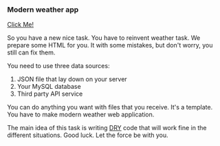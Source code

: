### Modern weather app

[Click Me!](https://gitlab.com/shpp/wd_st4-weather)

So you have a new nice task. You have to reinvent weather task.
We prepare some HTML for you. It with some mistakes, but don't worry, you still can fix them.

You need to use three data sources:
1. JSON file that lay down on your server
2. Your MySQL database
3. Third party API service

You can do anything you want with files that you receive. It's a template.
You have to make modern weather web application.

The main idea of this task is writing [DRY](https://en.wikipedia.org/wiki/Don%27t_repeat_yourself) code that will work fine in the different situations. Good luck. Let the force be with you.
